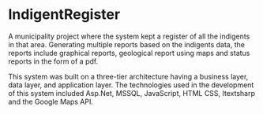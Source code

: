 # IndigentRegister
A municipality project where the system kept a register of all the indigents in that area. Generating multiple
reports based on the indigents data, the reports include graphical reports, geological report using maps
and status reports in the form of a pdf. 

This system was built on a three-tier architecture having a business
layer, data layer, and application layer. The technologies used in the development of this system included
Asp.Net, MSSQL, JavaScript, HTML CSS, Itextsharp and the Google Maps API.
